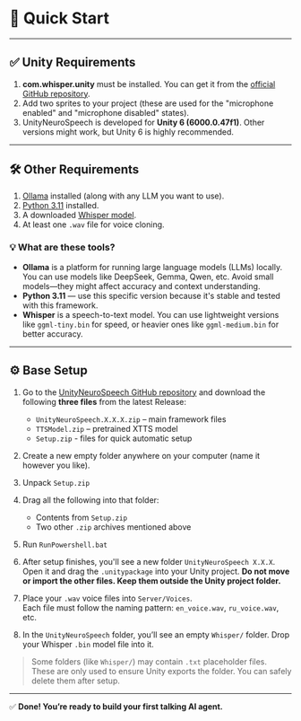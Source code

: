 # 🚀 Quick Start

---

## ✅ Unity Requirements

1. **com.whisper.unity** must be installed. You can get it from the [official GitHub repository](https://github.com/Macoron/whisper.unity).
2. Add two sprites to your project (these are used for the "microphone enabled" and "microphone disabled" states).
3. UnityNeuroSpeech is developed for **Unity 6 (6000.0.47f1)**. Other versions might work, but Unity 6 is highly recommended.

---

## 🛠 Other Requirements

1. [Ollama](https://ollama.com) installed (along with any LLM you want to use).
2. [Python 3.11](https://www.python.org/downloads/release/python-31113/) installed.
3. A downloaded [Whisper model](https://huggingface.co/ggerganov/whisper.cpp/tree/main).
4. At least one `.wav` file for voice cloning.

### 💡 What are these tools?

- **Ollama** is a platform for running large language models (LLMs) locally. You can use models like DeepSeek, Gemma, Qwen, etc. Avoid small models—they might affect accuracy and context understanding.
- **Python 3.11** — use this specific version because it's stable and tested with this framework.
- **Whisper** is a speech-to-text model. You can use lightweight versions like `ggml-tiny.bin` for speed, or heavier ones like `ggml-medium.bin` for better accuracy.

---

## ⚙️ Base Setup

1. Go to the [UnityNeuroSpeech GitHub repository](https://github.com/HardCodeDev777/UnityNeuroSpeech) and download the following **three files** from the latest Release:

    - `UnityNeuroSpeech.X.X.X.zip` – main framework files
    - `TTSModel.zip` – pretrained XTTS model
    - `Setup.zip` - files for quick automatic setup

2. Create a new empty folder anywhere on your computer (name it however you like).
3. Unpack `Setup.zip`
3. Drag all the following into that folder:

    - Contents from `Setup.zip`
    - Two other `.zip` archives mentioned above

4. Run `RunPowershell.bat`

5. After setup finishes, you'll see a new folder `UnityNeuroSpeech X.X.X`. Open it and drag the `.unitypackage` into your Unity project. **Do not move or import the other files. Keep them outside the Unity project folder.**
6. Place your `.wav` voice files into `Server/Voices`.  
   Each file must follow the naming pattern: `en_voice.wav`, `ru_voice.wav`, etc.

7. In the `UnityNeuroSpeech` folder, you’ll see an empty `Whisper/` folder. Drop your Whisper `.bin` model file into it.


> Some folders (like `Whisper/`) may contain `.txt` placeholder files.  
> These are only used to ensure Unity exports the folder. You can safely delete them after setup.

---


✅ **Done! You’re ready to build your first talking AI agent.**
